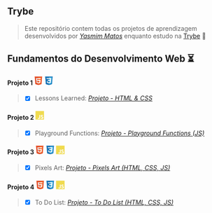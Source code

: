 ## Trybe

>Este repositório contem todas os projetos de aprendizagem desenvolvidos por _[Yasmim Matos](https://www.linkedin.com/in/yasmimmatos)_ enquanto estudo na [Trybe](https://www.betrybe.com/) :rocket:
>

## Fundamentos do Desenvolvimento Web :hourglass_flowing_sand:
#### Projeto 1 <img alt="HTML5 logo" height="20" width="20" src="https://raw.githubusercontent.com/devicons/devicon/master/icons/html5/html5-original.svg">  <img alt="CSS logo" height="20" width="20" src="https://raw.githubusercontent.com/devicons/devicon/master/icons/css3/css3-original.svg">
>- [X] Lessons Learned: _[Projeto - HTML & CSS]()_

#### Projeto 2 <img alt="JS logo" height="20" width="20" src="https://raw.githubusercontent.com/devicons/devicon/master/icons/javascript/javascript-plain.svg">
>- [X] Playground Functions: _[Projeto - Playground Functions (JS)]()_

#### Projeto 3 <img alt="HTML5 logo" height="20" width="20" src="https://raw.githubusercontent.com/devicons/devicon/master/icons/html5/html5-original.svg">  <img alt="CSS logo" height="20" width="20" src="https://raw.githubusercontent.com/devicons/devicon/master/icons/css3/css3-original.svg"> <img alt="JS logo" height="20" width="20" src="https://raw.githubusercontent.com/devicons/devicon/master/icons/javascript/javascript-plain.svg">
>- [X] Pixels Art: _[Projeto - Pixels Art (HTML, CSS, JS)]()_

#### Projeto 4 <img alt="HTML5 logo" height="20" width="20" src="https://raw.githubusercontent.com/devicons/devicon/master/icons/html5/html5-original.svg">  <img alt="CSS logo" height="20" width="20" src="https://raw.githubusercontent.com/devicons/devicon/master/icons/css3/css3-original.svg"> <img alt="JS logo" height="20" width="20" src="https://raw.githubusercontent.com/devicons/devicon/master/icons/javascript/javascript-plain.svg">
>- [X] To Do List: _[Projeto - To Do List (HTML, CSS, JS)]()_
